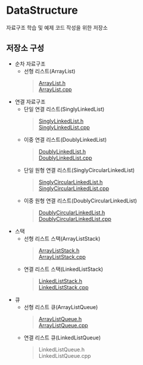 # DataStructure
자료구조 학습 및 예제 코드 작성을 위한 저장소

## 저장소 구성
* 순차 자료구조
  * 선형 리스트(ArrayList)
    > [ArrayList.h](https://github.com/NadanKim/DataStructure/blob/master/ArrayList/ArrayList.h)  
    > [ArrayList.cpp](https://github.com/NadanKim/DataStructure/blob/master/ArrayList/ArrayList.cpp)  
* 연결 자료구조
  * 단일 연결 리스트(SinglyLinkedList)
    > [SinglyLinkedList.h](https://github.com/NadanKim/DataStructure/blob/master/LinkedList/SinglyLinkedList.h)  
    > [SinglyLinkedList.cpp](https://github.com/NadanKim/DataStructure/blob/master/LinkedList/SinglyLinkedList.cpp)  
  * 이중 연결 리스트(DoublyLinkedList)
    > [DoublyLinkedList.h](https://github.com/NadanKim/DataStructure/blob/master/LinkedList/DoublyLinkedList.h)   
    > [DoublyLinkedList.cpp](https://github.com/NadanKim/DataStructure/blob/master/LinkedList/DoublyLinkedList.cpp)   
  * 단일 원형 연결 리스트(SinglyCircularLinkedList)
    > [SinglyCircularLinkedList.h](https://github.com/NadanKim/DataStructure/blob/master/LinkedList/SinglyCircularLinkedList.h)   
    > [SinglyCircularLinkedList.cpp](https://github.com/NadanKim/DataStructure/blob/master/LinkedList/SinglyCircularLinkedList.cpp)   
  * 이중 원형 연결 리스트(DoublyCircularLinkedList)
    > [DoublyCircularLinkedList.h](https://github.com/NadanKim/DataStructure/blob/master/LinkedList/DoublyCircularLinkedList.h)   
    > [DoublyCircularLinkedList.cpp](https://github.com/NadanKim/DataStructure/blob/master/LinkedList/DoublyCircularLinkedList.cpp)   
* 스택
  * 선형 리스트 스택(ArrayListStack)
    > [ArrayListStack.h](https://github.com/NadanKim/DataStructure/blob/master/Stack/ArrayListStack.h)   
    > [ArrayListStack.cpp](https://github.com/NadanKim/DataStructure/blob/master/Stack/ArrayListStack.cpp)   
  * 연결 리스트 스택(LinkedListStack)
    > [LinkedListStack.h](https://github.com/NadanKim/DataStructure/blob/master/Stack/LinkedListStack.h)   
    > [LinkedListStack.cpp](https://github.com/NadanKim/DataStructure/blob/master/Stack/LinkedListStack.cpp)   
* 큐
  * 선형 리스트 큐(ArrayListQueue)
    > [ArrayListQueue.h](https://github.com/NadanKim/DataStructure/blob/master/Queue/ArrayListQueue.h)   
    > [ArrayListQueue.cpp](https://github.com/NadanKim/DataStructure/blob/master/Queue/ArrayListQueue.cpp)   
  * 연결 리스트 큐(LinkedListQueue)
    > LinkedListQueue.h   
    > LinkedListQueue.cpp
